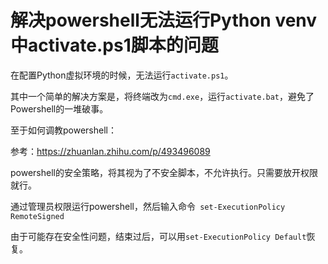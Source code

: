 # 解决powershell无法运行Python venv中activate.ps1脚本的问题

在配置Python虚拟环境的时候，无法运行`activate.ps1`。

其中一个简单的解决方案是，将终端改为`cmd.exe`，运行`activate.bat`，避免了Powershell的一堆破事。

至于如何调教powershell：

参考：https://zhuanlan.zhihu.com/p/493496089

powershell的安全策略，将其视为了不安全脚本，不允许执行。只需要放开权限就行。

通过管理员权限运行powershell，然后输入命令` set-ExecutionPolicy RemoteSigned`

由于可能存在安全性问题，结束过后，可以用`set-ExecutionPolicy Default`恢复。
